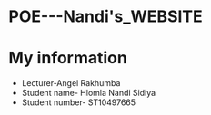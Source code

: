 # POE---Nandi's_WEBSITE
# My information
- Lecturer-Angel Rakhumba
- Student name- Hlomla Nandi Sidiya
- Student number- ST10497665
# 

